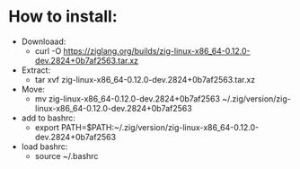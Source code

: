 # How to install:
- Downloaad:
    - curl -O https://ziglang.org/builds/zig-linux-x86_64-0.12.0-dev.2824+0b7af2563.tar.xz
- Extract:
    - tar xvf zig-linux-x86_64-0.12.0-dev.2824+0b7af2563.tar.xz
- Move:
    - mv zig-linux-x86_64-0.12.0-dev.2824+0b7af2563 ~/.zig/version/zig-linux-x86_64-0.12.0-dev.2824+0b7af2563
- add to bashrc:
    - export PATH=$PATH:~/.zig/version/zig-linux-x86_64-0.12.0-dev.2824+0b7af2563
- load bashrc:
    - source ~/.bashrc

